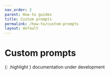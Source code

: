 ```yaml
---
nav_order: 2
parent: How-to guides
title: Custom prompts
permalink: /how-to/custom-prompts
layout: default
---
```

# Custom prompts

{: .highlight }
documentation under development
